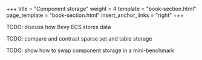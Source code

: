 +++
title = "Component storage"
weight = 4
template = "book-section.html"
page_template = "book-section.html"
insert_anchor_links = "right"
+++

TODO: discuss how Bevy ECS stores data

TODO: compare and contrast sparse set and table storage

TODO: show how to swap component storage in a mini-benchmark
